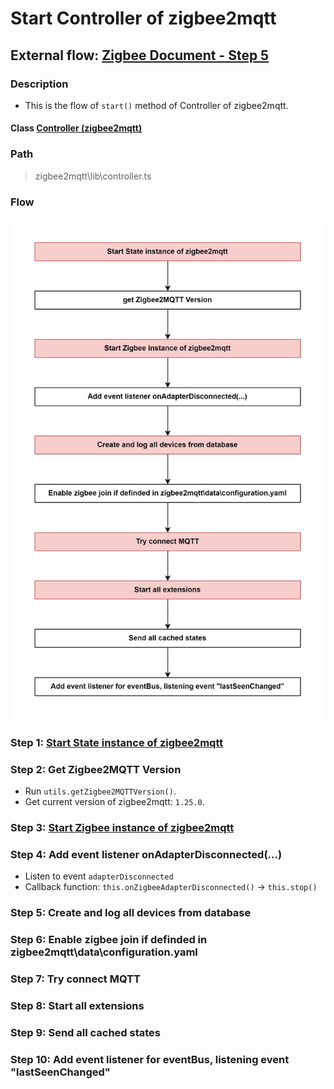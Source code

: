 #  Start Controller of zigbee2mqtt

## External flow: [Zigbee Document - Step 5](../README.md#step-5-start-controller-of-zigbee2mqtt)

### Description
- This is the flow of `start()` method of Controller of zigbee2mqtt.
  
#### Class [Controller (zigbee2mqtt)](../objects/controller_zigbee2mqtt.md)

### Path
> zigbee2mqtt\lib\controller.ts

### Flow

<img src="../images/5_declare_instance_zigbee_of_zigbee2mqtt.png" width="550"/>

### Step 1: [Start State instance of zigbee2mqtt](5_1_start_state_instance_of_zigbee2mqtt.md)

### Step 2: Get Zigbee2MQTT Version
- Run `utils.getZigbee2MQTTVersion()`.
- Get current version of zigbee2mqtt: `1.25.0`.

### Step 3: [Start Zigbee instance of zigbee2mqtt](5_3_start_zigbee_instance_of_zigbee2mqtt.md)

### Step 4: Add event listener onAdapterDisconnected(...)
- Listen to event `adapterDisconnected`
- Callback function: `this.onZigbeeAdapterDisconnected()` &rarr; `this.stop()`

### Step 5: Create and log all devices from database

### Step 6: Enable zigbee join if definded in zigbee2mqtt\data\configuration.yaml

### Step 7: Try connect MQTT

### Step 8: Start all extensions

### Step 9: Send all cached states

### Step 10: Add event listener for eventBus, listening event "lastSeenChanged"

